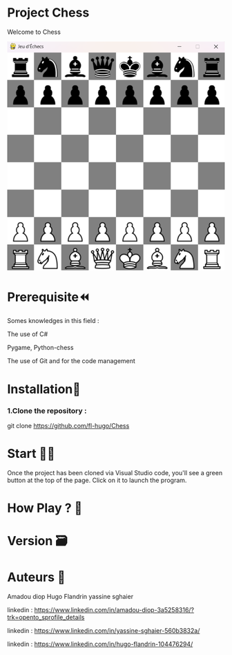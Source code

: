 
# Project Chess
Welcome to Chess

<img src="./ressources\Images\Chess.png" with="800" />



# Prerequisite⏪
Somes knowledges in this field :

The use of C#

Pygame, Python-chess

The use of Git and for the code management

# Installation🔧

### 1.Clone the repository :

git clone https://github.com/fl-hugo/Chess

# Start 🧑‍💻

Once the project has been cloned via Visual Studio code, you'll see a green button at the top of the page. Click on it to launch the program.


# How Play ? 🔨



# Version 🗃️


# Auteurs 💸
Amadou diop 
Hugo Flandrin
yassine sghaier

linkedin : https://www.linkedin.com/in/amadou-diop-3a5258316/?trk=opento_sprofile_details

linkedin : https://www.linkedin.com/in/yassine-sghaier-560b3832a/

linkedin : https://www.linkedin.com/in/hugo-flandrin-104476294/
